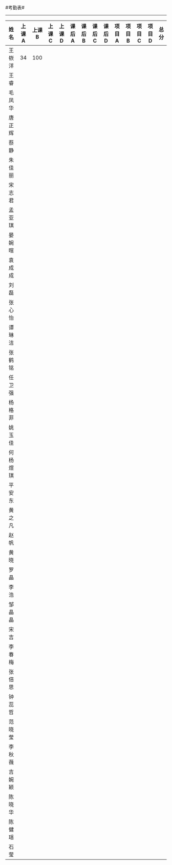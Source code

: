 #考勤表#
***
|  姓名  | 上课A  | 上课B  | 上课C  | 上课D  | 课后A  | 课后B  | 课后C  | 课后D  | 项目A  | 项目B  | 项目C  | 项目D  | 总分   |
| :--: | :--: | :--: | :--: | :--: | ---- | ---- | ---- | ---- | ---- | ---- | ---- | ---- | ---- |
| 王嵚洋  |  34    | 100     |      |      |      |      |      |      |      |      |      |      |      |
|  王睿  |      |      |      |      |      |      |      |      |      |      |      |      |      |
| 毛凤华  |      |      |      |      |      |      |      |      |      |      |      |      |      |
| 唐正辉  |      |      |      |      |      |      |      |      |      |      |      |      |      |
|  蔡静  |      |      |      |      |      |      |      |      |      |      |      |      |      |
| 朱佳丽  |      |      |      |      |      |      |      |      |      |      |      |      |      |
| 宋志君  |      |      |      |      |      |      |      |      |      |      |      |      |      |
| 孟亚琪  |      |      |      |      |      |      |      |      |      |      |      |      |      |
| 晏婉暄  |      |      |      |      |      |      |      |      |      |      |      |      |      |
| 袁成成  |      |      |      |      |      |      |      |      |      |      |      |      |      |
|  刘磊  |      |      |      |      |      |      |      |      |      |      |      |      |      |
| 张心怡  |      |      |      |      |      |      |      |      |      |      |      |      |      |
| 谭琳洁  |      |      |      |      |      |      |      |      |      |      |      |      |      |
| 张鹤铭  |      |      |      |      |      |      |      |      |      |      |      |      |      |
| 任卫强  |      |      |      |      |      |      |      |      |      |      |      |      |      |
| 杨格菲  |      |      |      |      |      |      |      |      |      |      |      |      |      |
| 姚玉佳  |      |      |      |      |      |      |      |      |      |      |      |      |      |
| 何杨煜琪 |      |      |      |      |      |      |      |      |      |      |      |      |      |
| 平安东  |      |      |      |      |      |      |      |      |      |      |      |      |      |
| 黄之凡  |      |      |      |      |      |      |      |      |      |      |      |      |      |
|  赵帆  |      |      |      |      |      |      |      |      |      |      |      |      |      |
|  黄晓  |      |      |      |      |      |      |      |      |      |      |      |      |      |
|  罗晶  |      |      |      |      |      |      |      |      |      |      |      |      |      |
|  李浩  |      |      |      |      |      |      |      |      |      |      |      |      |      |
| 邹晶晶  |      |      |      |      |      |      |      |      |      |      |      |      |      |
|  宋吉  |      |      |      |      |      |      |      |      |      |      |      |      |      |
| 李春梅  |      |      |      |      |      |      |      |      |      |      |      |      |      |
| 张倍思  |      |      |      |      |      |      |      |      |      |      |      |      |      |
| 钟蕊哲  |      |      |      |      |      |      |      |      |      |      |      |      |      |
| 范晓莹  |      |      |      |      |      |      |      |      |      |      |      |      |      |
| 李秋薇  |      |      |      |      |      |      |      |      |      |      |      |      |      |
| 吉婉颖  |      |      |      |      |      |      |      |      |      |      |      |      |      |
| 陈晓华  |      |      |      |      |      |      |      |      |      |      |      |      |      |
| 陈健瑶  |      |      |      |      |      |      |      |      |      |      |      |      |      |
|  石莹  |      |      |      |      |      |      |      |      |      |      |      |      |      |
